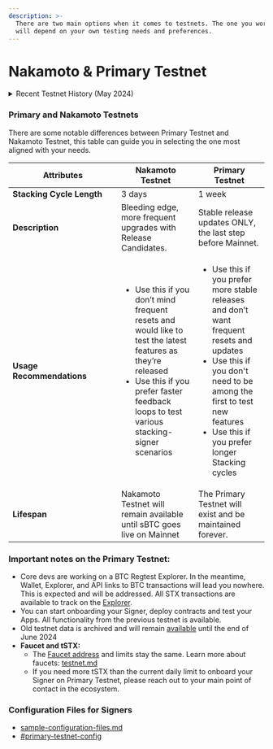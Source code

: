```yaml
---
description: >-
  There are two main options when it comes to testnets. The one you work with
  will depend on your own testing needs and preferences.
---
```


# Nakamoto & Primary Testnet

<details>

<summary>Recent Testnet History (May 2024)</summary>

For the past month+, the Bitcoin Testnet slowly [became unusable](https://blog.lopp.net/griefing-bitcoin-testnet/) (learn more here). Given the Primary Stacks Testnet leverages Bitcoin to provide a realistic environment, the Stacks testnet also became unusable. To overcome this, the core developers spun up the [Nakamoto Testnet](https://explorer.hiro.so/?chain=testnet\&api=https://api.nakamoto.testnet.hiro.so) to unblock Signers and test ahead of 2.5. \
\
In the background, they have also been working to bring the Primary Testnet back in light of the Bitcoin Testnet issues. To acheieve this, they migrated the testnet to the Bitcoin Regtest network. As of May 31st, the Primary Testnet is back and ready to use.&#x20;

</details>

### Primary and Nakamoto Testnets

There are some notable differences between Primary Testnet and Nakamoto Testnet, this table can guide you in selecting the one most aligned with your needs.&#x20;

<table><thead><tr><th width="198">Attributes</th><th>Nakamoto Testnet</th><th>Primary Testnet</th></tr></thead><tbody><tr><td><strong>Stacking Cycle Length</strong></td><td>3 days</td><td>1 week </td></tr><tr><td><strong>Description</strong></td><td>Bleeding edge, more frequent upgrades with Release Candidates.</td><td>Stable release updates ONLY, the last step before Mainnet.</td></tr><tr><td><strong>Usage Recommendations</strong></td><td><ul><li>Use this if you don’t mind frequent resets and would like to test the latest features as they’re released</li><li>Use this if you prefer faster feedback loops to test various stacking-signer scenarios</li></ul></td><td><ul><li>Use this if you prefer more stable releases and don’t want frequent resets and updates</li><li>Use this if you don't need to be among the first to test new features</li><li>Use this if you prefer longer Stacking cycles</li></ul></td></tr><tr><td><strong>Lifespan</strong></td><td>Nakamoto Testnet will remain available until sBTC goes live on Mainnet</td><td>The Primary Testnet will exist and be maintained forever.</td></tr></tbody></table>

### Important notes on the Primary Testnet:

* Core devs are working on a BTC Regtest Explorer. In the meantime, Wallet, Explorer, and API links to BTC transactions will lead you nowhere. This is expected and will be addressed. All STX transactions are available to track on the [Explorer](https://explorer.hiro.so/?chain=testnet).
* You can start onboarding your Signer, deploy contracts and test your Apps. All functionality from the previous testnet is available.
* Old testnet data is archived and will remain [available](https://explorer.hiro.so/?chain=testnet\&api=https://api.old.testnet.hiro.so) until the end of June 2024
* **Faucet and tSTX:**
  * The [Faucet address](https://explorer.hiro.so/address/ST2QKZ4FKHAH1NQKYKYAYZPY440FEPK7GZ1R5HBP2?chain=testnet) and limits stay the same. Learn more about faucets: [testnet.md](../stacks-101/testnet.md "mention")
  * If you need more tSTX than the current daily limit to onboard your Signer on Primary Testnet, please reach out to your main point of contact in the ecosystem.

### Configuration Files for Signers

* [sample-configuration-files.md](signing-and-stacking/sample-configuration-files.md "mention")
* [#primary-testnet-config](signing-and-stacking/sample-configuration-files.md#primary-testnet-config "mention")
